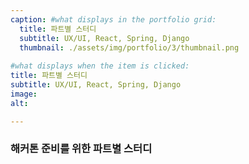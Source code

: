 ```yaml
---
caption: #what displays in the portfolio grid:
  title: 파트별 스터디
  subtitle: UX/UI, React, Spring, Django
  thumbnail: ./assets/img/portfolio/3/thumbnail.png
  
#what displays when the item is clicked:
title: 파트별 스터디
subtitle: UX/UI, React, Spring, Django
image: 
alt: 

---
```

### 해커톤 준비를 위한 파트별 스터디

### 


